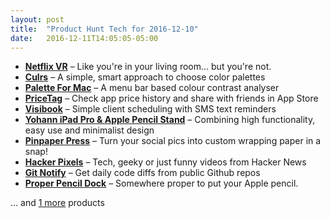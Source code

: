 ```yaml
---
layout: post
title:  "Product Hunt Tech for 2016-12-10"
date:   2016-12-11T14:05:05-05:00
---
```


* **[Netflix VR](https://www.producthunt.com/posts/netflix-vr?utm_campaign=producthunt-api&utm_medium=api&utm_source=Application%3A+Daily+Digest+RSS+%28ID%3A+3202%29)** – Like you're in your living room... but you're not.
* **[Culrs](https://www.producthunt.com/posts/culrs?utm_campaign=producthunt-api&utm_medium=api&utm_source=Application%3A+Daily+Digest+RSS+%28ID%3A+3202%29)** – A simple, smart approach to choose color palettes
* **[Palette For Mac](https://www.producthunt.com/posts/palette-for-mac?utm_campaign=producthunt-api&utm_medium=api&utm_source=Application%3A+Daily+Digest+RSS+%28ID%3A+3202%29)** – A menu bar based colour contrast analyser
* **[PriceTag](https://www.producthunt.com/posts/pricetag?utm_campaign=producthunt-api&utm_medium=api&utm_source=Application%3A+Daily+Digest+RSS+%28ID%3A+3202%29)** – Check app price history and share with friends in App Store
* **[Visibook](https://www.producthunt.com/posts/visibook?utm_campaign=producthunt-api&utm_medium=api&utm_source=Application%3A+Daily+Digest+RSS+%28ID%3A+3202%29)** – Simple client scheduling with SMS text reminders
* **[Yohann iPad Pro & Apple Pencil Stand](https://www.producthunt.com/posts/yohann-ipad-pro-apple-pencil-stand?utm_campaign=producthunt-api&utm_medium=api&utm_source=Application%3A+Daily+Digest+RSS+%28ID%3A+3202%29)** – Combining high functionality, easy use and minimalist design
* **[Pinpaper Press](https://www.producthunt.com/posts/pinpaper-press?utm_campaign=producthunt-api&utm_medium=api&utm_source=Application%3A+Daily+Digest+RSS+%28ID%3A+3202%29)** – Turn your social pics into custom wrapping paper in a snap!
* **[Hacker Pixels](https://www.producthunt.com/posts/hacker-pixels?utm_campaign=producthunt-api&utm_medium=api&utm_source=Application%3A+Daily+Digest+RSS+%28ID%3A+3202%29)** – Tech, geeky or just funny videos from Hacker News
* **[Git Notify](https://www.producthunt.com/posts/git-notify?utm_campaign=producthunt-api&utm_medium=api&utm_source=Application%3A+Daily+Digest+RSS+%28ID%3A+3202%29)** – Get daily code diffs from public Github repos
* **[Proper Pencil Dock](https://www.producthunt.com/posts/proper-pencil-dock?utm_campaign=producthunt-api&utm_medium=api&utm_source=Application%3A+Daily+Digest+RSS+%28ID%3A+3202%29)** – Somewhere proper to put your Apple pencil.

… and [1 more](https://www.producthunt.com/tech) products
